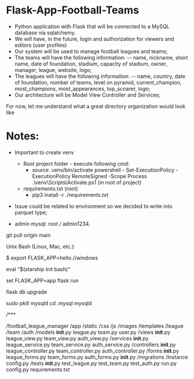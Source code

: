 # Flask-App-Football-Teams

- Python application with Flask that will be connected to a MySQL database via sqlalchemy.
- We will have, in the future, login and authorization for viewers and editors (user profiles)
- Our system will be used to manage football leagues and teams;
- The teams will have the following information:
-- name, nickname, short name, date of foundation, stadium, capacity of stadium, owner, manager, league, website, logo;
- The leagues will have the following information:
-- name, country, date of foundation, number of teams, level on pyramid, current_champion, most_champions, most_appearances, top_scoarer, logo;
- Our architecture will be Model View Controller and Services;

For now, let me understand what a great directory organization would look like

# Notes:
- Important to create venv
    - Root project folder - execute following cmd:
        - source .venv/bin/activate
        powershell -
            Set-ExecutionPolicy -ExecutionPolicy RemoteSigned -Scope Process
            .\venv\Scripts\Activate.ps1 (in root of project)
    - requirements.txt (root)
        - pip3 install -r ./requirements.txt
- Issue could be related to environment so we decided to write into parquet type;

- admin mysql: root / admin1234.

git pull origin main

Unix Bash (Linux, Mac, etc.):

$ export FLASK_APP=hello //windows


eval "$(starship init bash)"

set FLASK_APP=app
flask run

flask db upgrade

sudo pkill mysqld
cd .mysql
mysqld



/*** 

/football_league_manager
    /app
        /static
            /css
            /js
            /images
        /templates
            /league
            /team
            /auth
        /models
            __init__.py
            league.py
            team.py
            user.py
        /views
            __init__.py
            league_view.py
            team_view.py
            auth_view.py
        /services
            __init__.py
            league_service.py
            team_service.py
            auth_service.py
        /controllers
            __init__.py
            league_controller.py
            team_controller.py
            auth_controller.py
        /forms
            __init__.py
            league_forms.py
            team_forms.py
            auth_forms.py
        __init__.py
    /migrations
    /instance
        config.py
    /tests
        __init__.py
        test_league.py
        test_team.py
        test_auth.py
    run.py
    config.py
    requirements.txt

